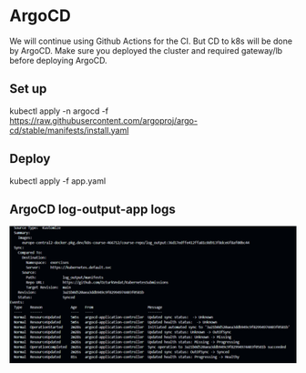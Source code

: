 # ArgoCD

We will continue using Github Actions for the CI. But CD to k8s will be done by ArgoCD. Make sure you deployed the cluster and required gateway/lb before deploying ArgoCD.

## Set up

kubectl apply -n argocd -f https://raw.githubusercontent.com/argoproj/argo-cd/stable/manifests/install.yaml

## Deploy

kubectl apply -f app.yaml

## ArgoCD log-output-app logs

![log-output-app ss](docs/log_output_argocd.png)

